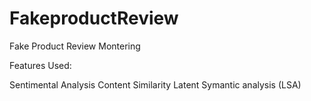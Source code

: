 # FakeproductReview
Fake Product Review Montering

Features Used:

Sentimental Analysis
Content Similarity
Latent Symantic analysis (LSA)
